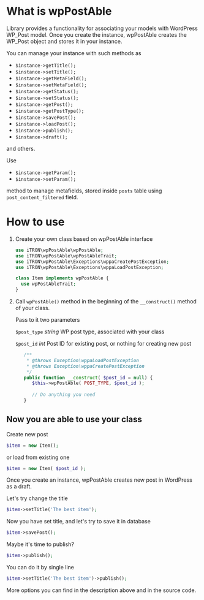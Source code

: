 # What is wpPostAble

Library provides a functionality for associating your models with WordPress WP_Post model.
Once you create the instance, wpPostAble creates the WP_Post object and stores it in your instance.

You can manage your instance with such methods as

- `$instance->getTitle();`
- `$instance->setTitle();`
- `$instance->getMetaField();`
- `$instance->setMetaField();`
- `$instance->getStatus();`
- `$instance->setStatus();`
- `$instance->getPost();`
- `$instance->getPostType();`
- `$instance->savePost();`
- `$instance->loadPost();`
- `$instance->publish();`
- `$instance->draft();`

and others.

Use 

- `$instance->getParam();`
- `$instance->setParam();`

method to manage metafields, stored inside `posts` table using `post_content_filtered` field.

# How to use

1. Create your own class based on wpPostAble interface

    ```php
   use iTRON\wpPostAble\wpPostAble;
   use iTRON\wpPostAble\wpPostAbleTrait;
   use iTRON\wpPostAble\Exceptions\wppaCreatePostException;
   use iTRON\wpPostAble\Exceptions\wppaLoadPostException;
    
   class Item implements wpPostAble {
      use wpPostAbleTrait;
   }
    ```

2. Call `wpPostAble()` method in the beginning of the `__construct()` method of your class.

   Pass to it two parameters

   `$post_type` _string_ WP post type, associated with your class

   `$post_id`   _int_    Post ID for existing post, or nothing for creating new post

   ```php
      /**
       * @throws Exception\wppaLoadPostException
       * @throws Exception\wppaCreatePostException
       */
      public function __construct( $post_id = null) {
         $this->wpPostAble( POST_TYPE, $post_id );
         
         // Do anything you need
      }
   ```

## Now you are able to use your class

Create new post

```php
$item = new Item();
```

or load from existing one

```php
$item = new Item( $post_id );
```


Once you create an instance, wpPostAble creates new post in WordPress as a draft.

Let's try change the title
```php
$item->setTitle('The best item');
```
Now you have set title, and let's try to save it in database
```php
$item->savePost();
```

Maybe it's time to publish?
```php
$item->publish();
```

You can do it by single line
```php
$item->setTitle('The best item')->publish();
```

More options you can find in the description above and in the source code.
